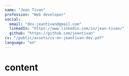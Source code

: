 ```yaml
---
name: "Jean Tivan"
profession: "Web developer"
social:
  email: "dev.jeantivan@gmail.com"
  linkedIn: "https://www.linkedin.com/in/jean-tivan/"
  github: "https://github.com/jeantivan"
cv: "/public/assets/cv-en-jeantivan-dev.pdf"
language: "en"
---
```


# content
